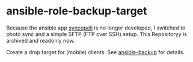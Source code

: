# ansible-role-backup-target

Because the ansible app [syncopoli](https://f-droid.org/de/packages/org.amoradi.syncopoli/) is no longer developed, I switched to photo sync and a simple SFTP (FTP over SSH) setup.
This Repositoryy is archived and readonly now.

Create a drop target for (mobile) clients. See [ansible-backup](https://github.com/andreasbehnke/ansible-backup) for details.
